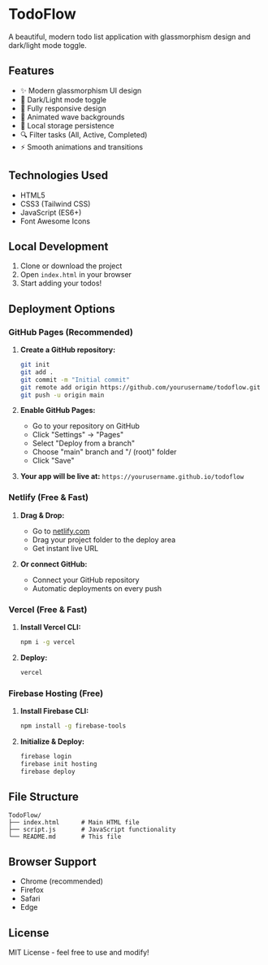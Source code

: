 # TodoFlow

A beautiful, modern todo list application with glassmorphism design and dark/light mode toggle.

## Features

- ✨ Modern glassmorphism UI design
- 🌙 Dark/Light mode toggle
- 📱 Fully responsive design
- 🎨 Animated wave backgrounds
- 💾 Local storage persistence
- 🔍 Filter tasks (All, Active, Completed)
- ⚡ Smooth animations and transitions

## Technologies Used

- HTML5
- CSS3 (Tailwind CSS)
- JavaScript (ES6+)
- Font Awesome Icons

## Local Development

1. Clone or download the project
2. Open `index.html` in your browser
3. Start adding your todos!

## Deployment Options

### GitHub Pages (Recommended)

1. **Create a GitHub repository:**
   ```bash
   git init
   git add .
   git commit -m "Initial commit"
   git remote add origin https://github.com/yourusername/todoflow.git
   git push -u origin main
   ```

2. **Enable GitHub Pages:**
   - Go to your repository on GitHub
   - Click "Settings" → "Pages"
   - Select "Deploy from a branch"
   - Choose "main" branch and "/ (root)" folder
   - Click "Save"

3. **Your app will be live at:** `https://yourusername.github.io/todoflow`

### Netlify (Free & Fast)

1. **Drag & Drop:**
   - Go to [netlify.com](https://netlify.com)
   - Drag your project folder to the deploy area
   - Get instant live URL

2. **Or connect GitHub:**
   - Connect your GitHub repository
   - Automatic deployments on every push

### Vercel (Free & Fast)

1. **Install Vercel CLI:**
   ```bash
   npm i -g vercel
   ```

2. **Deploy:**
   ```bash
   vercel
   ```

### Firebase Hosting (Free)

1. **Install Firebase CLI:**
   ```bash
   npm install -g firebase-tools
   ```

2. **Initialize & Deploy:**
   ```bash
   firebase login
   firebase init hosting
   firebase deploy
   ```

## File Structure

```
TodoFlow/
├── index.html      # Main HTML file
├── script.js       # JavaScript functionality
└── README.md       # This file
```

## Browser Support

- Chrome (recommended)
- Firefox
- Safari
- Edge

## License

MIT License - feel free to use and modify! 